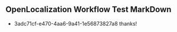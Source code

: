 ## OpenLocalization Workflow Test MarkDown
* 3adc71cf-e470-4aa6-9a41-1e56873827a8 thanks!

<!--HONumber=Jul16_HO4-->


